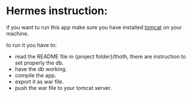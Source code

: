 # Hermes instruction:

if you want tu run this app make sure you have installed [tomcat](https://tomcat.apache.org/download-10.cgi) on your machine.  

to run it you have to:
- read the README file in {project folder}/thoth, there are instruction to set properly the db.
- have the db working.
- compile the app.
- export it as war file.
- push the war file to your tomcat server.

